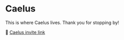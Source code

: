 # Caelus

This is where Caelus lives. Thank you for stopping by!

🔗 [Caelus invite link](https://discord.com/api/oauth2/authorize?client_id=982740693070012506&permissions=268569600&scope=applications.commands%20bot)

